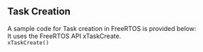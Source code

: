 ## Task Creation
A sample code for Task creation in FreeRTOS is provided below:\
It uses the FreeRTOS API xTaskCreate.\
`xTaskCreate()` 
